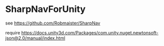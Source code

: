 # SharpNavForUnity

see https://github.com/Robmaister/SharpNav

require https://docs.unity3d.com/Packages/com.unity.nuget.newtonsoft-json@2.0/manual/index.html

